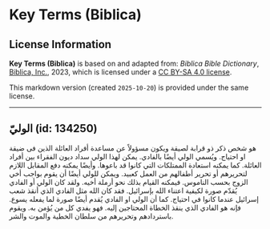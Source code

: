 # Key Terms (Biblica)

## License Information

**Key Terms (Biblica)** is based on and adapted from: _Biblica Bible Dictionary_, [Biblica, Inc.](https://www.biblica.com/), 2023, which is licensed under a [CC BY-SA 4.0 license](https://creativecommons.org/licenses/by-sa/4.0/legalcode.en).

This markdown version (created `2025-10-20`) is provided under the same license.



--------------------------------

## الوليّ (id: 134250)

هو شخص ذكر ذو قرابة لصيقة ويكون مسؤولاً عن مساعدة أفراد العائلة الذين فى ضيقة او احتياج. ويُسمي الولي أيضًا بالفادي. يمكن لهذا الولي سداد ديون الفقراء بين أفراد العائلة. كما يمكنه استعادة الممتلكات التي كانوا قد باعوها. وأيضًا يمكنه دفع المقابل اللازم لتحريرهم أو تحرير أطفالهم من العمل كعبيد. ويمكن للولي أيضًا أن يقوم بواجب أخي الزوج بحسب الناموس. فيمكنه القيام بذلك نحو أرملة أخيه. ولقد كان الولي أو الفادي يُقدّم صورة لكيفية اعتناء الله بإسرائيل. فقد كان الله مثل الفادي الذي أنقذ شعب إسرائيل عندما كانوا في احتياج. كما أن الولي او الفادي يُقدم أيضًا صورة لما يفعله يسوع. فإنه هو الفادي الذي ينقذ الخطاة المحتاجين إليه. فهو يفدي كل من يُؤمن به. ويقوم باستردادهم وتحريرهم من سلطان الخطية والموت والشر.


